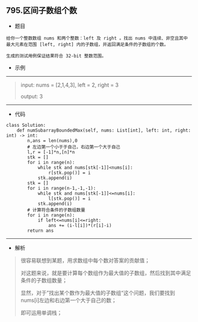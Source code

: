 795.区间子数组个数
----------
 - 题目
> 
    给你一个整数数组 nums 和两个整数：left 及 right 。找出 nums 中连续、非空且其中最大元素在范围 [left, right] 内的子数组，并返回满足条件的子数组的个数。

    生成的测试用例保证结果符合 32-bit 整数范围。
 - 示例
 ----------
> input: nums = [2,1,4,3], left = 2, right = 3
>
> output: 3
 ----------
 - 代码
 >
> 
    class Solution:
        def numSubarrayBoundedMax(self, nums: List[int], left: int, right: int) -> int:
            n,ans = len(nums),0
            # 左边第一个小于于自己，右边第一个大于自己
            l,r = [-1]*n,[n]*n
            stk = []
            for i in range(n):
                while stk and nums[stk[-1]]<nums[i]:
                    r[stk.pop()] = i
                stk.append(i)
            stk = []
            for i in range(n-1,-1,-1):
                while stk and nums[stk[-1]]<=nums[i]:
                    l[stk.pop()] = i
                stk.append(i)
            # 计算符合条件的子数组数量
            for i in range(n):
                if left<=nums[i]<=right:
                    ans += (i-l[i])*(r[i]-i)
            return ans

 ----------
 - 解析
 > 
>  很容易联想到某题，用求数组中每个数对答案的贡献值；
> 
> 对这题来说，就是要计算每个数组作为最大值的子数组，然后找到其中满足条件的子数组数量；
> 
> 显然，对于”找出某个数作为最大值的子数组“这个问题，我们要找到nums[i]左边和右边第一个大于自己的数；
> 
> 即可运用单调栈；